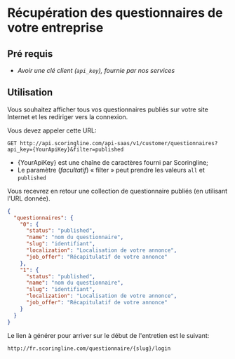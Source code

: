 Récupération des questionnaires de votre entreprise
=====================================================================

Pré requis
----------

* *Avoir une clé client (`api_key`), fournie par nos services*


Utilisation
-----------
Vous souhaitez afficher tous vos questionnaires publiés sur votre site Internet et les rediriger vers la connexion.

Vous devez appeler cette URL:

```
GET http://api.scoringline.com/api-saas/v1/customer/questionnaires?api_key={YourApiKey}&filter=published
```

* {YourApiKey} est une chaîne de caractères fourni par Scoringline;
* Le paramètre (*facultatif*) « filter » peut prendre les valeurs `all` et `published`

Vous recevrez en retour une collection de questionnaire publiés (en utilisant l'URL donnée).

```json
{
  "questionnaires": {
    "0": {
      "status": "published",
      "name": "nom du questionnaire",
      "slug": "identifiant",
      "localization": "Localisation de votre annonce",
      "job_offer": "Récapitulatif de votre annonce"
    },
    "1": {
      "status": "published",
      "name": "nom du questionnaire",
      "slug": "identifiant",
      "localization": "Localisation de votre annonce",
      "job_offer": "Récapitulatif de votre annonce"
    }
  }
}
```


Le lien à générer pour arriver sur le début de l'entretien est le suivant:

``` html
http://fr.scoringline.com/questionnaire/{slug}/login
```
